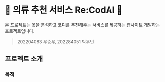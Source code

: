 # 👔 의류 추천 서비스 Re:CodAI 👗
본 프로젝트는 옷을 분석하고 코디를 추천해주는 서비스를 제공하는 웹사이트 개발하는 프로젝트입니다.
> 202204083 우승우, 202284051 박우빈
## 프로젝트 소개

### 목적

